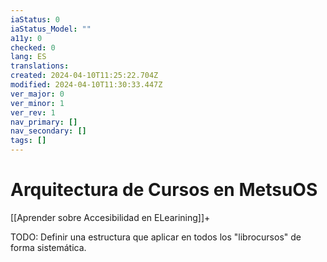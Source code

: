 ```yaml
---
iaStatus: 0
iaStatus_Model: ""
a11y: 0
checked: 0
lang: ES
translations: 
created: 2024-04-10T11:25:22.704Z
modified: 2024-04-10T11:30:33.447Z
ver_major: 0
ver_minor: 1
ver_rev: 1
nav_primary: []
nav_secondary: []
tags: []
---
```

# Arquitectura de Cursos en MetsuOS

[[Aprender sobre Accesibilidad en ELearining]]+

TODO: Definir una estructura que aplicar en todos los "librocursos" de forma sistemática.